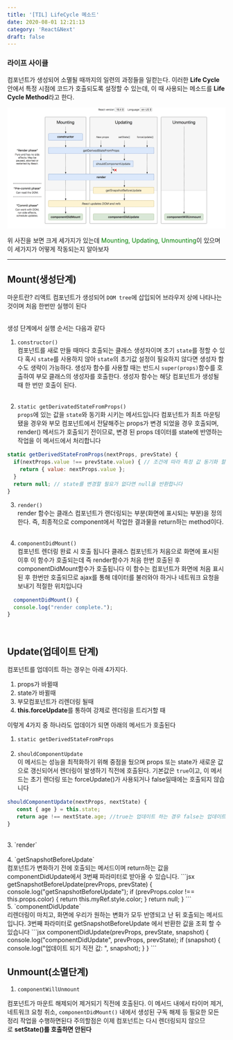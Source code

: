 ```yaml
---
title: '[TIL] LifeCycle 메소드'
date: 2020-08-01 12:21:13
category: 'React&Next'
draft: false
---
```


### 라이프 사이클

컴포넌트가 생성되어 소멸될 때까지의 일련의 과정들을 일컫는다. 이러한 **Life Cycle** 안에서 특정 시점에 코드가 호출되도록 설정할 수 있는데, 이 때 사용되는 메소드를 **Life Cycle Method**라고 한다.

![](./images/lifecycle.png)

위 사진을 보면 크게 세가지가 있는데 <span style="color: green">Mounting, Updating, Unmounting</span>이 있으며 이 세가지가 어떻게 작동되는지 알아보자

---

## Mount(생성단계)

마운트란? 리액트 컴포넌트가 생성되어 `DOM tree`에 삽입되어 브라우저 상에 나타나는것이며 처음 한번만 실행이 된다<br><br>

생성 단계에서 실행 순서는 다음과 같다

1. `constructor()`<br>
   컴포넌트를 새로 만들 때마다 호출되는 클래스 생성자이며 초기 `state`를 정할 수 있다 혹시 `state`를 사용하지 않아 `state`의 초기값 설정이 필요하지 않다면 생성자 함수도 생략이 가능하다. 생성자 함수를 사용할 때는 반드시 `super(props)`함수를 호출하여 부모 클래스의 생성자를 호출한다. 생성자 함수는 해당 컴포넌트가 생성될 때 한 번만 호출이 된다.<br><br>

2. `static getDerivatedStateFromProps()` <br>
   `props`에 있는 값을 `state`와 동기화 시키는 메서드입니다 컴포넌트가 최초 마운팅 됐을 경우와 부모 컴포넌트에서 전달해주는 props가 변경 되었을 경우 호출되며, render() 메서드가 호출되기 전이므로, 변경 된 props 데이터를 state에 반영하는 작업을 이 메서드에서 처리합니다

```jsx
static getDerivedStateFromProps(nextProps, prevState) {
  if(nextProps.value !== prevState.value) { // 조건에 따라 특정 값 동기화 할 수 있습니다
    return { value: nextProps.value };
  }
  return null; // state를 변경할 필요가 없다면 null을 반환합니다
}
```

3. `render()` <br>
   render 함수는 클래스 컴포넌트가 랜더링되는 부분(화면에 표시되는 부분)을 정의한다. 즉, 최종적으로 component에서 작업한 결과물을 return하는 method이다.
   <br><br>

4. `componentDidMount()`<br>
   컴포넌트 렌더링 완료 시 호출 됩니다 클래스 컴포넌트가 처음으로 화면에 표시된 이후 이 함수가 호출되는데 즉 render함수가 처음 한번 호출된 후 componentDidMount함수가 호출됩니다 이 함수는 컴포넌트가 화면에 처음 표시된 후 한번만 호출되므로 ajax를 통해 데이터를 불러와야 하거나 네트워크 요청을 보내기 적절한 위치입니다

```jsx
  componentDidMount() {
  console.log("render complete.");
}
```

<br>

## Update(업데이트 단계)

컴포넌트를 업데이트 하는 경우는 아래 4가지다.

1. props가 바뀔때
2. state가 바뀔때
3. 부모컴포넌트가 리렌더링 될때
4. **this.forceUpdate**를 통하여 강제로 렌더링을 트리거할 때

이렇게 4가지 중 하나라도 업데이가 되면 아래의 메서드가 호출된다

1. `static getDerivedStateFromProps` <br>
   <br>
2. `shouldComponentUpdate`<br>
   이 메서드는 성능을 최적화하기 위해 중점을 뒀으며 props 또는 state가 새로운 값으로 갱신되어서 렌더링이 발생하기 직전에 호출된다. 기본값은
   `true`이고, 이 메서드는 초기 렌더링 또는 forceUpdate()가 사용되거나 false일때에는 호출되지 않습니다

```jsx
shouldComponentUpdate(nextProps, nextState) {
   const { age } = this.state;
   return age !== nextState.age; //true는 업데이트 하는 경우 false는 업데이트 안하는 경우
}
```

  <br>
3. `render`<br>
<br>
4. `getSnapshotBeforeUpdate`<br>
  컴포넌트가 변화하기 전에 호출되는 메서드이며 return하는 값을 componentDidUpdate에서 3번째 파라미터로 받아올 수 있습니다. 
  ```jsx
   getSnapshotBeforeUpdate(prevProps, prevState) {
    console.log("getSnapshotBeforeUpdate");
    if (prevProps.color !== this.props.color) {
      return this.myRef.style.color;
    }
    return null;
  }
  ```
<br>
5. `componentDidUpdate`<br>
  리렌더링이 마치고, 화면에 우리가 원하는 변화가 모두 반영되고 난 뒤 호출되는 메서드입니다. 3번째 파라미터로 getSnapshotBeforeUpdate 에서 반환한 값을 조회 할 수 있습니다
  ```jsx
    componentDidUpdate(prevProps, prevState, snapshot) {
    console.log("componentDidUpdate", prevProps, prevState);
    if (snapshot) {
      console.log("업데이트 되기 직전 값: ", snapshot);
    }
  }
  ```
<br>

## Unmount(소멸단계)

1. `componentWillUnmount`<br>

컴포넌트가 마운트 해제되어 제거되기 직전에 호출된다. 이 메서드 내에서 타이머 제거, 네트워크 요청 취소, `componentDidMount()` 내에서 생성된 구독 해제 등 필요한 모든 정리 작업을 수행하면된다 주의할점은 이제 컴포넌트는 다시 렌더링되지 않으므로 **setState()를 호출하면 안된다**
